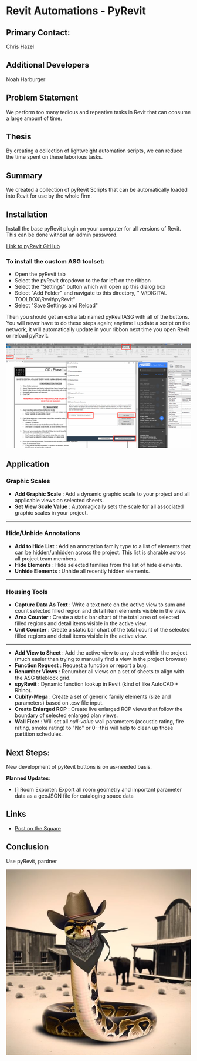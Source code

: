 # Revit Automations - PyRevit

## Primary Contact:
Chris Hazel

## Additional Developers
Noah Harburger

## Problem Statement
We perform too many tedious and repeative tasks in Revit that can consume a large amount of time.

## Thesis
By creating a collection of lightweight automation scripts, we can reduce the time spent on these laborious tasks.

## Summary
We created a collection of pyRevit Scripts that can be automatically loaded into Revit for use by the whole firm.

## Installation
Install the base pyRevit plugin on your computer for all versions of Revit. This can be done without an admin password. 

[Link to pyRevit GitHub](https://github.com/pyrevitlabs/pyRevit/releases/tag/v4.8.16.24121%2B2117)

### To install the custom ASG toolset:

- Open the pyRevit tab
- Select the pyRevit dropdown to the far left on the ribbon
- Select the "Settings" button which will open up this dialog box
- Select "Add Folder" and navigate to this directory, " V:\DIGITAL TOOLBOX\Revit\pyRevit"
- Select "Save Settings and Reload"

Then you should get an extra tab named pyRevitASG with all of the buttons. You will never have to do these steps again; anytime I update a script on the network, it will automatically update in your ribbon next time you open Revit or reload pyRevit.

![Image](./assets/pyrevitInstall.PNG)

## Application
### Graphic Scales
- **Add Graphic Scale** : Add a dynamic graphic scale to your project and all applicable views on selected sheets. 
- **Set View Scale Value** :  Automagically sets the scale for all associated graphic scales in your project.
---
### Hide/Unhide Annotations
- **Add to Hide List** : Add an annotation family type to a list of elements that can be hidden/unhidden across the project. This list is sharable across all project team members. 
- **Hide Elements** : Hide selected families from the list of hide elements.
- **Unhide Elements** : Unhide all recently hidden elements. 
---
### Housing Tools
- **Capture Data As Text** : Write a text note on the active view to sum and count selected filled region and detail item elements visible in the view. 
- **Area Counter** : Create a static bar chart of the total area of selected filled regions and detail items visible in the active view. 
- **Unit Counter** : Create a static bar chart of the total count of the selected filled regions and detail items visible in the active view. 
---
- **Add View to Sheet** : Add the active view to any sheet within the project (much easier than trying to manually find a view in the project browser)
- **Function Request** : Request a function or report a bug. 
- **Renumber Views** : Renumber all views on a set of sheets to align with the ASG titleblock grid. 
- **spyRevit** : Dynamic function lookup in Revit (kind of like AutoCAD + Rhino).
- **Cubify-Mega** : Create a set of generic family elements (size and parameters) based on .csv file input.
- **Create Enlarged RCP** : Create live enlarged RCP views that follow the boundary of selected enlarged plan views. 
- **Wall Fixer** : Will set all *null-value* wall parameters (acoustic rating, fire rating, smoke rating) to "No" or 0--this will help to clean up those partition schedules. 

## Next Steps:
New development of pyRevit buttons is on as-needed basis. 

**Planned Updates**:
- [] Room Exporter: Export all room geometry and important parameter data as a geoJSON file for cataloging space data


## Links

- [Post on the Square](https://thesquare.ayerssaintgross.com/_layouts/15/Updates/ViewPost.aspx?ItemID=36145)

## Conclusion
Use pyRevit, pardner

![Image](./assets/pyRevit.jfif)